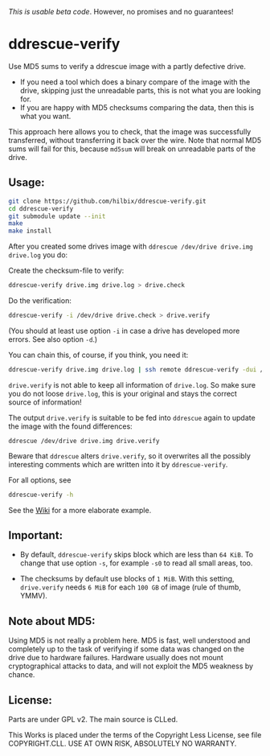 *This is usable beta code*.  However, no promises and no guarantees!


ddrescue-verify
===============

Use MD5 sums to verify a ddrescue image with a partly defective drive.

- If you need a tool which does a binary compare of the image with the drive, skipping just the unreadable parts, this is not what you are looking for.
- If you are happy with MD5 checksums comparing the data, then this is what you want.

This approach here allows you to check, that the image was successfully transferred, without transferring it back over the wire.  Note that normal MD5 sums will fail for this, because `md5sum` will break on unreadable parts of the drive.


Usage:
------

```bash
git clone https://github.com/hilbix/ddrescue-verify.git
cd ddrescue-verify
git submodule update --init
make
make install
```

After you created some drives image with `ddrescue /dev/drive drive.img drive.log` you do:

Create the checksum-file to verify:
```bash
ddrescue-verify drive.img drive.log > drive.check
```

Do the verification:
```bash
ddrescue-verify -i /dev/drive drive.check > drive.verify
```
(You should at least use option `-i` in case a drive has developed more errors.  See also option `-d`.)

You can chain this, of course, if you think, you need it:
```bash
ddrescue-verify drive.img drive.log | ssh remote ddrescue-verify -dui /dev/drive - > drive.verify
```
`drive.verify` is not able to keep all information of `drive.log`.  So make sure you do not loose `drive.log`, this is your original and stays the correct source of information!

The output `drive.verify` is suitable to be fed into `ddrescue` again to update the image with the found differences:
```
ddrescue /dev/drive drive.img drive.verify
```
Beware that `ddrescue` alters `drive.verify`, so it overwrites all the possibly interesting comments which are written into it by `ddrescue-verify`.

For all options, see
```bash
ddrescue-verify -h
```

See the [Wiki](https://github.com/hilbix/ddrescue-verify/wiki) for a more elaborate example.


Important:
----------

- By default, `ddrescue-verify` skips block which are less than `64 KiB`.  To change that use option `-s`, for example `-s0` to read all small areas, too.

- The checksums by default use blocks of `1 MiB`.  With this setting, `drive.verify` needs `6 MiB` for each `100 GB`  of image (rule of thumb, YMMV).


Note about MD5:
---------------

Using MD5 is not really a problem here.  MD5 is fast, well understood and completely up to the task of verifying if some data was changed on the drive due to hardware failures.  Hardware usually does not mount cryptographical attacks to data, and will not exploit the MD5 weakness by chance.


License:
--------

Parts are under GPL v2.  The main source is CLLed.

This Works is placed under the terms of the Copyright Less License,
see file COPYRIGHT.CLL.  USE AT OWN RISK, ABSOLUTELY NO WARRANTY.

